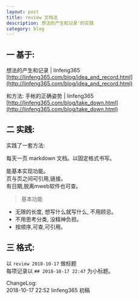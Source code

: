 ```yaml
---
layout: post
title: review 文档法
description: 想法的产生和记录'的实践
category: blog
---
```


## 一 基于:
想法的产生和记录 | linfeng365   
[http://linfeng365.com/blog/idea_and_record.html](http://linfeng365.com/blog/idea_and_record.html)


和方法:
手帐的正确姿势 | linfeng365  
[http://linfeng365.com/blog/take_down.html](http://linfeng365.com/blog/take_down.html) 

## 二 实践:
实践了一套方法:

每天一页 markdown 文档。以固定格式书写。

能基本实现功能。  
页与页之间可引用,链接。  
有日期,脱离mweb软件也可查。  

> 基本功能  
* 无限的长度, 想写什么就写什么, 不用顾忌。
* 不用思考分类, 没精神负担。
* 按顺序,可查,可引用。

## 三 格式:
以 `review 2018-10-17` 做标题  
每项记录以 `## 2018-10-17 22:47` 为小标题。


ChangeLog:  
2018-10-17 22:52 linfeng365 初稿  
